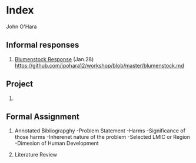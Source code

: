 # Index 

John O'Hara

## Informal responses 

1. [Blumenstock Response](https://jpohara12.github.io/workshop/blumenstock) (Jan.28)
https://github.com/jpohara12/workshop/blob/master/blumenstock.md


## Project

1.

## Formal Assignment

1. Annotated Bibliograpghy 
  -Problem Statement 
    -Harms
    -Significance of those harms
    -Inherenet nature of the problem
  -Selected LMIC or Region
  -Dimesion of Human Development 
  
2. Literature Review 
